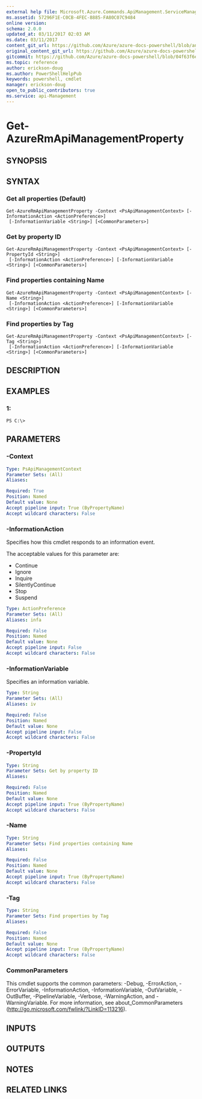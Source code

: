 ```yaml
---
external help file: Microsoft.Azure.Commands.ApiManagement.ServiceManagement.dll-Help.xml
ms.assetid: 57296F1E-C0CB-4FEC-8885-FA80C07C9484
online version:
schema: 2.0.0
updated_at: 03/11/2017 02:03 AM
ms.date: 03/11/2017
content_git_url: https://github.com/Azure/azure-docs-powershell/blob/anne2017/azureps-cmdlets-docs/ResourceManager/AzureRM.ApiManagement/v3.5.0/Get-AzureRmApiManagementProperty.md
original_content_git_url: https://github.com/Azure/azure-docs-powershell/blob/anne2017/azureps-cmdlets-docs/ResourceManager/AzureRM.ApiManagement/v3.5.0/Get-AzureRmApiManagementProperty.md
gitcommit: https://github.com/Azure/azure-docs-powershell/blob/04f63f6e685743ace2c57eb157574e34e8610b1c
ms.topic: reference
author: erickson-doug
ms.author: PowerShellHelpPub
keywords: powershell, cmdlet
manager: erickson-doug
open_to_public_contributors: true
ms.service: api-Management
---
```


# Get-AzureRmApiManagementProperty

## SYNOPSIS

## SYNTAX

### Get all properties (Default)
```
Get-AzureRmApiManagementProperty -Context <PsApiManagementContext> [-InformationAction <ActionPreference>]
 [-InformationVariable <String>] [<CommonParameters>]
```

### Get by property ID
```
Get-AzureRmApiManagementProperty -Context <PsApiManagementContext> [-PropertyId <String>]
 [-InformationAction <ActionPreference>] [-InformationVariable <String>] [<CommonParameters>]
```

### Find properties containing Name
```
Get-AzureRmApiManagementProperty -Context <PsApiManagementContext> [-Name <String>]
 [-InformationAction <ActionPreference>] [-InformationVariable <String>] [<CommonParameters>]
```

### Find properties by Tag
```
Get-AzureRmApiManagementProperty -Context <PsApiManagementContext> [-Tag <String>]
 [-InformationAction <ActionPreference>] [-InformationVariable <String>] [<CommonParameters>]
```

## DESCRIPTION

## EXAMPLES

### 1:
```
PS C:\>
```

## PARAMETERS

### -Context
```yaml
Type: PsApiManagementContext
Parameter Sets: (All)
Aliases: 

Required: True
Position: Named
Default value: None
Accept pipeline input: True (ByPropertyName)
Accept wildcard characters: False
```

### -InformationAction
Specifies how this cmdlet responds to an information event.

The acceptable values for this parameter are:

- Continue
- Ignore
- Inquire
- SilentlyContinue
- Stop
- Suspend

```yaml
Type: ActionPreference
Parameter Sets: (All)
Aliases: infa

Required: False
Position: Named
Default value: None
Accept pipeline input: False
Accept wildcard characters: False
```

### -InformationVariable
Specifies an information variable.

```yaml
Type: String
Parameter Sets: (All)
Aliases: iv

Required: False
Position: Named
Default value: None
Accept pipeline input: False
Accept wildcard characters: False
```

### -PropertyId
```yaml
Type: String
Parameter Sets: Get by property ID
Aliases: 

Required: False
Position: Named
Default value: None
Accept pipeline input: True (ByPropertyName)
Accept wildcard characters: False
```

### -Name
```yaml
Type: String
Parameter Sets: Find properties containing Name
Aliases: 

Required: False
Position: Named
Default value: None
Accept pipeline input: True (ByPropertyName)
Accept wildcard characters: False
```

### -Tag
```yaml
Type: String
Parameter Sets: Find properties by Tag
Aliases: 

Required: False
Position: Named
Default value: None
Accept pipeline input: True (ByPropertyName)
Accept wildcard characters: False
```

### CommonParameters
This cmdlet supports the common parameters: -Debug, -ErrorAction, -ErrorVariable, -InformationAction, -InformationVariable, -OutVariable, -OutBuffer, -PipelineVariable, -Verbose, -WarningAction, and -WarningVariable. For more information, see about_CommonParameters (http://go.microsoft.com/fwlink/?LinkID=113216).

## INPUTS

## OUTPUTS

## NOTES

## RELATED LINKS

